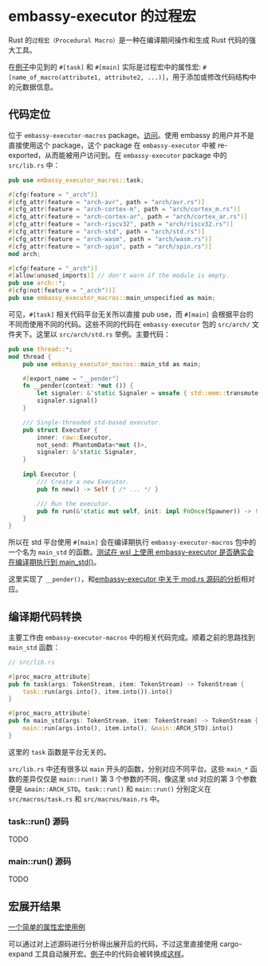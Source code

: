 # embassy-executor 的过程宏

Rust 的``过程宏（Procedural Macro）``是一种在编译期间操作和生成 Rust 代码的强大工具。

在[例子](https://github.com/hy-huang20/rust-learning/blob/embassy-learning/embassy-learning/src/main.rs)中见到的 ``#[task]`` 和 ``#[main]`` 实际是过程宏中的属性宏: ``#[name_of_macro(attribute1, attribute2, ...)]``，用于添加或修改代码结构中的元数据信息。

## 代码定位

位于 ``embassy-executor-macros`` package。[访问](https://github.com/embassy-rs/embassy/tree/main/embassy-executor-macros)。使用 embassy 的用户并不是直接使用这个 package，这个 package 在 ``embassy-executor`` 中被 re-exported，从而能被用户访问到。在 ``embassy-executor`` package 中的 ``src/lib.rs`` 中：

```rust
pub use embassy_executor_macros::task;

#[cfg(feature = "_arch")]
#[cfg_attr(feature = "arch-avr", path = "arch/avr.rs")]
#[cfg_attr(feature = "arch-cortex-m", path = "arch/cortex_m.rs")]
#[cfg_attr(feature = "arch-cortex-ar", path = "arch/cortex_ar.rs")]
#[cfg_attr(feature = "arch-riscv32", path = "arch/riscv32.rs")]
#[cfg_attr(feature = "arch-std", path = "arch/std.rs")]
#[cfg_attr(feature = "arch-wasm", path = "arch/wasm.rs")]
#[cfg_attr(feature = "arch-spin", path = "arch/spin.rs")]
mod arch;

#[cfg(feature = "_arch")]
#[allow(unused_imports)] // don't warn if the module is empty.
pub use arch::*;
#[cfg(not(feature = "_arch"))]
pub use embassy_executor_macros::main_unspecified as main;
```

可见，``#[task]`` 相关代码平台无关所以直接 pub use，而 ``#[main]`` 会根据平台的不同而使用不同的代码。这些不同的代码在 ``embassy-executor`` 包的 ``src/arch/`` 文件夹下。这里以 ``src/arch/std.rs`` 举例。主要代码：

```rust
pub use thread::*;
mod thread {
    pub use embassy_executor_macros::main_std as main;

    #[export_name = "__pender"]
    fn __pender(context: *mut ()) {
        let signaler: &'static Signaler = unsafe { std::mem::transmute(context) };
        signaler.signal()
    }

    /// Single-threaded std-based executor.
    pub struct Executor {
        inner: raw::Executor,
        not_send: PhantomData<*mut ()>,
        signaler: &'static Signaler,
    }
    
    impl Executor {
        /// Create a new Executor.
        pub fn new() -> Self { /* ... */ }

        /// Run the executor.
        pub fn run(&'static mut self, init: impl FnOnce(Spawner)) -> ! { /* ... */ }
    }
}
```

所以在 std 平台使用 ``#[main]`` 会在编译期执行 ``embassy-executor-macros`` 包中的一个名为 ``main_std`` 的函数。[测试在 wsl 上使用 embassy-executor 是否确实会在编译期执行到 main_std()](https://github.com/hy-huang20/rust-learning/tree/embassy-learning/embassy-learning/tests)。

这里实现了 ``__pender()``，和[embassy-executor 中关于 mod.rs 源码的分析](https://github.com/hy-huang20/rust-os-learning/blob/main/%E8%BF%87%E7%A8%8B%E8%AE%B0%E5%BD%95/rust/rust%E5%BC%82%E6%AD%A5/Embassy/executor/raw/mod.md#%E5%85%B3%E4%BA%8E-__pender)相对应。

## 编译期代码转换

主要工作由 ``embassy-executor-macros`` 中的相关代码完成。顺着之前的思路找到 ``main_std`` 函数：

```rust
// src/lib.rs

#[proc_macro_attribute]
pub fn task(args: TokenStream, item: TokenStream) -> TokenStream {
    task::run(args.into(), item.into()).into()
}

#[proc_macro_attribute]
pub fn main_std(args: TokenStream, item: TokenStream) -> TokenStream {
    main::run(args.into(), item.into(), &main::ARCH_STD).into()
}
```

这里的 ``task`` 函数是平台无关的。

``src/lib.rs`` 中还有很多以 ``main`` 开头的函数，分别对应不同平台。这些 ``main_*`` 函数的差异仅仅是 ``main::run()`` 第 3 个参数的不同，像这里 std 对应的第 3 个参数便是 ``&main::ARCH_STD``。``task::run()`` 和 ``main::run()`` 分别定义在 ``src/macros/task.rs`` 和 ``src/macros/main.rs`` 中。

### task::run() 源码

TODO

### main::run() 源码

TODO

## 宏展开结果

[一个简单的属性宏使用例](https://github.com/hy-huang20/rust-learning/tree/attribute-macros/attribute-macros)

可以通过对上述源码进行分析得出展开后的代码，不过这里直接使用 cargo-expand 工具自动展开宏。[例子](https://github.com/hy-huang20/rust-learning/blob/embassy-learning/embassy-learning/src/main.rs)中的代码会被转换成[这样](https://github.com/hy-huang20/rust-learning/blob/main/embassy-learning/src/expand.rs)。